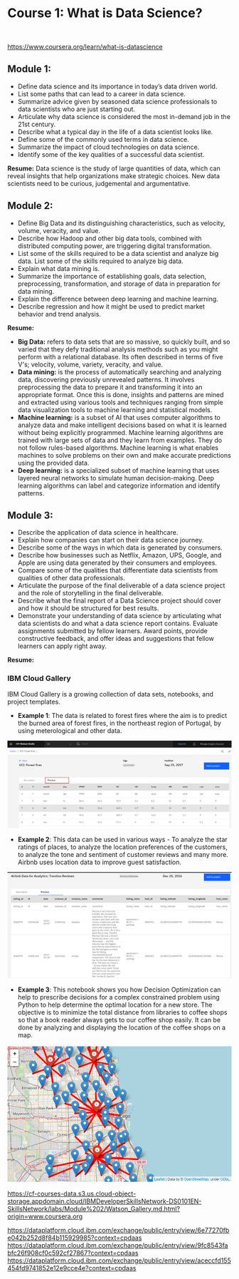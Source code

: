 # Course 1: What is Data Science?

![]()

https://www.coursera.org/learn/what-is-datascience

## Module 1:

- Define data science and its importance in today’s data driven world.
- List some paths that can lead to a career in data science.
- Summarize advice given by seasoned data science professionals to data scientists who are just starting out.
- Articulate why data science is considered the most in-demand job in the 21st century.
- Describe what a typical day in the life of a data scientist looks like.
- Define some of the commonly used terms in data science.
- Summarize the impact of cloud technologies on data science.
- Identify some of the key qualities of a successful data scientist.

**Resume:** Data science is the study of large quantities of data, which can reveal insights that help organizations make strategic choices. New data scientists need to be curious, judgemental and argumentative.

## Module 2:

- Define Big Data and its distinguishing characteristics, such as velocity, volume, veracity, and value.
- Describe how Hadoop and other big data tools, combined with distributed computing power, are triggering digital transformation.
- List some of the skills required to be a data scientist and analyze big data. List some of the skills required to analyze big data.
- Explain what data mining is.
- Summarize the importance of establishing goals, data selection, preprocessing, transformation, and storage of data in preparation for data mining.
- Explain the difference between deep learning and machine learning.
- Describe regression and how it might be used to predict market behavior and trend analysis.

**Resume:** 
  - **Big Data:** refers to data sets that are so massive, so quickly built, and so varied that they defy traditional analysis methods such as you might perform with a relational database.  Its often described in terms of five V's; velocity, volume, variety, veracity, and value. 
  - **Data mining:** is the process of automatically searching and analyzing data, discovering previously unrevealed patterns. It involves preprocessing the data to prepare it and transforming it into an appropriate format. Once this is done, insights and patterns are mined and extracted using various tools and techniques ranging from simple data visualization tools to machine learning and statistical models.
  - **Machine learning:** is a subset of AI that uses computer algorithms to analyze data and make intelligent decisions based on what it is learned without being explicitly programmed. Machine learning algorithms are trained with large sets of data and they learn from examples. They do not follow rules-based algorithms. Machine learning is what enables machines to solve problems on their own and make accurate predictions using the provided data. 
  - **Deep learning:** is a specialized subset of machine learning that uses layered neural networks to simulate human decision-making. Deep learning algorithms can label and categorize information and identify patterns. 

## Module 3:
  - Describe the application of data science in healthcare.
  - Explain how companies can start on their data science journey.
  - Describe some of the ways in which data is generated by consumers.
  - Describe how businesses such as Netflix, Amazon, UPS, Google, and Apple are using data generated by their consumers and employees.
  - Compare some of the qualities that differentiate data scientists from qualities of other data professionals.
  - Articulate the purpose of the final deliverable of a data science project and the role of storytelling in the final deliverable.
  - Describe what the final report of a Data Science project should cover and how it should be structured for best results.
  - Demonstrate your understanding of data science by articulating what data scientists do and what a data science report contains. Evaluate assignments submitted by fellow learners. Award points, provide constructive feedback, and offer ideas and suggestions that fellow learners can apply right away.

**Resume:**

### IBM Cloud Gallery

IBM Cloud Gallery is a growing collection of data sets, notebooks, and project templates.

  - **Example 1**: The data is related to forest fires where the aim is to predict the burned area of forest fires, in the northeast region of Portugal, by using meterological and other data.

![](https://github.com/FacuJulia/IBM-Data-Science-Professional-Certificate/blob/main/Course%201/img/Example%201.png)

  - **Example 2**: This data can be used in various ways - To analyze the star ratings of places, to analyze the location preferences of the customers, to analyze the tone and sentiment of customer reviews and many more. Airbnb uses location data to improve guest satisfaction.

![](https://github.com/FacuJulia/IBM-Data-Science-Professional-Certificate/blob/main/Course%201/img/Example%202.png)

  - **Example 3**: This notebook shows you how Decision Optimization can help to prescribe decisions for a complex constrained problem using Python to help determine the optimal location for a new store. The objective is to minimize the total distance from libraries to coffee shops so that a book reader always gets to our coffee shop easily. It can be done by analyzing and displaying the location of the coffee shops on a map.

![](https://github.com/FacuJulia/IBM-Data-Science-Professional-Certificate/blob/main/Course%201/img/Example%203.png)


https://cf-courses-data.s3.us.cloud-object-storage.appdomain.cloud/IBMDeveloperSkillsNetwork-DS0101EN-SkillsNetwork/labs/Module%202/Watson_Gallery.md.html?origin=www.coursera.org

https://dataplatform.cloud.ibm.com/exchange/public/entry/view/6e77270fbe042b252d8f84b115929985?context=cpdaas
https://dataplatform.cloud.ibm.com/exchange/public/entry/view/9fc8543fabfc26f908cf0c592cf27867?context=cpdaas
https://dataplatform.cloud.ibm.com/exchange/public/entry/view/aceccfd155454fd9741852e12e9cce4e?context=cpdaas

